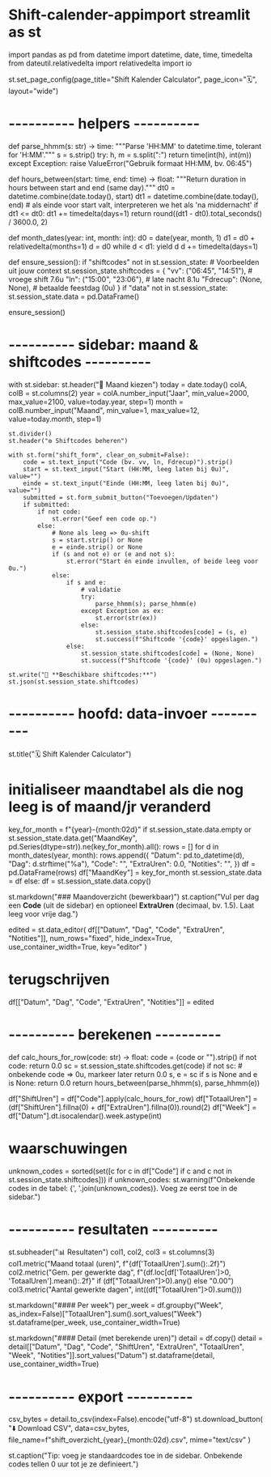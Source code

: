 # Shift-calender-appimport streamlit as st
import pandas as pd
from datetime import datetime, date, time, timedelta
from dateutil.relativedelta import relativedelta
import io

st.set_page_config(page_title="Shift Kalender Calculator", page_icon="🗓️", layout="wide")

# ---------- helpers ----------
def parse_hhmm(s: str) -> time:
    """Parse 'HH:MM' to datetime.time, tolerant for 'H:MM'."""
    s = s.strip()
    try:
        h, m = s.split(":")
        return time(int(h), int(m))
    except Exception:
        raise ValueError("Gebruik formaat HH:MM, bv. 06:45")

def hours_between(start: time, end: time) -> float:
    """Return duration in hours between start and end (same day)."""
    dt0 = datetime.combine(date.today(), start)
    dt1 = datetime.combine(date.today(), end)
    # als einde voor start valt, interpreteren we het als 'na middernacht'
    if dt1 <= dt0:
        dt1 += timedelta(days=1)
    return round((dt1 - dt0).total_seconds() / 3600.0, 2)

def month_dates(year: int, month: int):
    d0 = date(year, month, 1)
    d1 = d0 + relativedelta(months=1)
    d = d0
    while d < d1:
        yield d
        d += timedelta(days=1)

def ensure_session():
    if "shiftcodes" not in st.session_state:
        # Voorbeelden uit jouw context
        st.session_state.shiftcodes = {
            "vv": ("06:45", "14:51"),   # vroege shift 7.6u
            "ln": ("15:00", "23:06"),  # late nacht 8.1u
            "Fdrecup": (None, None),   # betaalde feestdag (0u)
        }
    if "data" not in st.session_state:
        st.session_state.data = pd.DataFrame()

ensure_session()

# ---------- sidebar: maand & shiftcodes ----------
with st.sidebar:
    st.header("📅 Maand kiezen")
    today = date.today()
    colA, colB = st.columns(2)
    year = colA.number_input("Jaar", min_value=2000, max_value=2100, value=today.year, step=1)
    month = colB.number_input("Maand", min_value=1, max_value=12, value=today.month, step=1)

    st.divider()
    st.header("⚙️ Shiftcodes beheren")

    with st.form("shift_form", clear_on_submit=False):
        code = st.text_input("Code (bv. vv, ln, Fdrecup)").strip()
        start = st.text_input("Start (HH:MM, leeg laten bij 0u)", value="")
        einde = st.text_input("Einde (HH:MM, leeg laten bij 0u)", value="")
        submitted = st.form_submit_button("Toevoegen/Updaten")
        if submitted:
            if not code:
                st.error("Geef een code op.")
            else:
                # None als leeg => 0u-shift
                s = start.strip() or None
                e = einde.strip() or None
                if (s and not e) or (e and not s):
                    st.error("Start én einde invullen, of beide leeg voor 0u.")
                else:
                    if s and e:
                        # validatie
                        try:
                            parse_hhmm(s); parse_hhmm(e)
                        except Exception as ex:
                            st.error(str(ex))
                        else:
                            st.session_state.shiftcodes[code] = (s, e)
                            st.success(f"Shiftcode '{code}' opgeslagen.")
                    else:
                        st.session_state.shiftcodes[code] = (None, None)
                        st.success(f"Shiftcode '{code}' (0u) opgeslagen.")

    st.write("📌 **Beschikbare shiftcodes:**")
    st.json(st.session_state.shiftcodes)

# ---------- hoofd: data-invoer ----------
st.title("🗓️ Shift Kalender Calculator")

# initialiseer maandtabel als die nog leeg is of maand/jr veranderd
key_for_month = f"{year}-{month:02d}"
if st.session_state.data.empty or st.session_state.data.get("MaandKey", pd.Series(dtype=str)).ne(key_for_month).all():
    rows = []
    for d in month_dates(year, month):
        rows.append({
            "Datum": pd.to_datetime(d),
            "Dag": d.strftime("%a"),
            "Code": "",
            "ExtraUren": 0.0,
            "Notities": "",
        })
    df = pd.DataFrame(rows)
    df["MaandKey"] = key_for_month
    st.session_state.data = df
else:
    df = st.session_state.data.copy()

st.markdown("### Maandoverzicht (bewerkbaar)")
st.caption("Vul per dag een **Code** (uit de sidebar) en optioneel **ExtraUren** (decimaal, bv. 1.5). Laat leeg voor vrije dag.")

edited = st.data_editor(
    df[["Datum", "Dag", "Code", "ExtraUren", "Notities"]],
    num_rows="fixed",
    hide_index=True,
    use_container_width=True,
    key="editor"
)

# terugschrijven
df[["Datum", "Dag", "Code", "ExtraUren", "Notities"]] = edited

# ---------- berekenen ----------
def calc_hours_for_row(code: str) -> float:
    code = (code or "").strip()
    if not code:
        return 0.0
    sc = st.session_state.shiftcodes.get(code)
    if not sc:
        # onbekende code => 0u, markeer later
        return 0.0
    s, e = sc
    if s is None and e is None:
        return 0.0
    return hours_between(parse_hhmm(s), parse_hhmm(e))

df["ShiftUren"] = df["Code"].apply(calc_hours_for_row)
df["TotaalUren"] = (df["ShiftUren"].fillna(0) + df["ExtraUren"].fillna(0)).round(2)
df["Week"] = df["Datum"].dt.isocalendar().week.astype(int)

# waarschuwingen
unknown_codes = sorted(set([c for c in df["Code"] if c and c not in st.session_state.shiftcodes]))
if unknown_codes:
    st.warning(f"Onbekende codes in de tabel: {', '.join(unknown_codes)}. Voeg ze eerst toe in de sidebar.")

# ---------- resultaten ----------
st.subheader("📊 Resultaten")
col1, col2, col3 = st.columns(3)
col1.metric("Maand totaal (uren)", f"{df['TotaalUren'].sum():.2f}")
col2.metric("Gem. per gewerkte dag", f"{df.loc[df['TotaalUren']>0, 'TotaalUren'].mean():.2f}" if (df["TotaalUren"]>0).any() else "0.00")
col3.metric("Aantal gewerkte dagen", int((df["TotaalUren"]>0).sum()))

st.markdown("#### Per week")
per_week = df.groupby("Week", as_index=False)["TotaalUren"].sum().sort_values("Week")
st.dataframe(per_week, use_container_width=True)

st.markdown("#### Detail (met berekende uren)")
detail = df.copy()
detail = detail[["Datum", "Dag", "Code", "ShiftUren", "ExtraUren", "TotaalUren", "Week", "Notities"]].sort_values("Datum")
st.dataframe(detail, use_container_width=True)

# ---------- export ----------
csv_bytes = detail.to_csv(index=False).encode("utf-8")
st.download_button(
    "⬇️ Download CSV",
    data=csv_bytes,
    file_name=f"shift_overzicht_{year}_{month:02d}.csv",
    mime="text/csv"
)

st.caption("Tip: voeg je standaardcodes toe in de sidebar. Onbekende codes tellen 0 uur tot je ze definieert.")